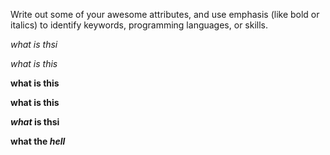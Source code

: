Write out some of your awesome attributes, and use emphasis (like bold or italics) to identify keywords, programming languages, or skills. 

_what is thsi_

*what is this*

__what is this__

**what is this**

**_what_ is thsi**

__what the *hell*__
